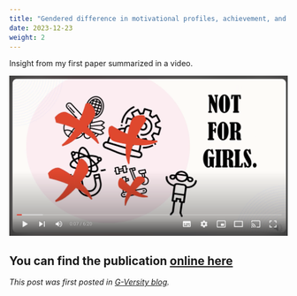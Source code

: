 ```yaml
---
title: "Gendered difference in motivational profiles, achievement, and STEM aspiration of elementary school students"
date: 2023-12-23
weight: 2
---
```


Insight from my first paper summarized in a video.

[![Video summary of gendered difference in motivational profiles](/images/Screenshot-gendered-diff-video.png)](https://youtu.be/l41dA1XJX5M)

You can find the publication [online here](https://doi.org/10.3389/fpsyg.2022.954325)
---

*This post was first posted in [G-Versity blog](https://gversity-solutions.org/blog-solutions/projects/gendered-difference-in-motivational-profiles-achievement-and-stem-aspiration-of-elementary-school-students/).*